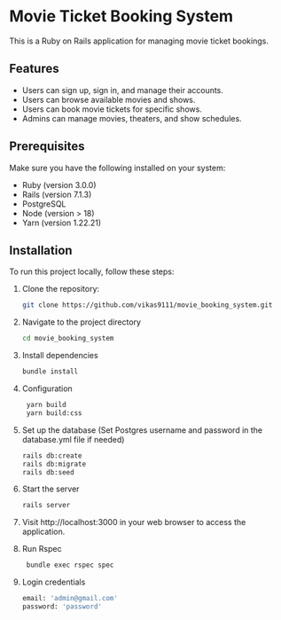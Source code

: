 # Movie Ticket Booking System

This is a Ruby on Rails application for managing movie ticket bookings.

## Features

- Users can sign up, sign in, and manage their accounts.
- Users can browse available movies and shows.
- Users can book movie tickets for specific shows.
- Admins can manage movies, theaters, and show schedules.

## Prerequisites

Make sure you have the following installed on your system:

- Ruby (version 3.0.0)
- Rails (version 7.1.3)
- PostgreSQL
- Node (version > 18)
- Yarn (version 1.22.21)
## Installation

To run this project locally, follow these steps:

1. Clone the repository:

   ```bash
   git clone https://github.com/vikas9111/movie_booking_system.git

2. Navigate to the project directory
   ```bash
   cd movie_booking_system

3. Install dependencies
   ```bash
   bundle install

4. Configuration
   ```bash
    yarn build
    yarn build:css

5. Set up the database (Set Postgres username and password in the database.yml file if needed)
   ```bash
   rails db:create
   rails db:migrate
   rails db:seed

6. Start the server
   ```bash
   rails server

7. Visit http://localhost:3000 in your web browser to access the application.

8. Run Rspec
   ```bash
    bundle exec rspec spec

9. Login credentials
   ```bash
   email: 'admin@gmail.com'
   password: 'password'

   
